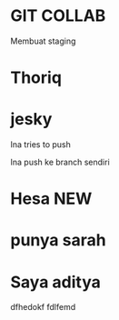 # GIT COLLAB

Membuat staging

# Thoriq

# jesky

Ina tries to push

Ina push ke branch sendiri

# Hesa NEW

# punya sarah

# Saya aditya

dfhedokf
fdlfemd
